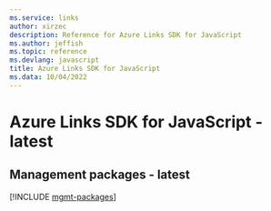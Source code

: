 ```yaml
---
ms.service: links
author: xirzec
description: Reference for Azure Links SDK for JavaScript
ms.author: jeffish
ms.topic: reference
ms.devlang: javascript
title: Azure Links SDK for JavaScript
ms.data: 10/04/2022
---
```

# Azure Links SDK for JavaScript - latest

## Management packages - latest
[!INCLUDE [mgmt-packages](links-mgmt-index.md)]